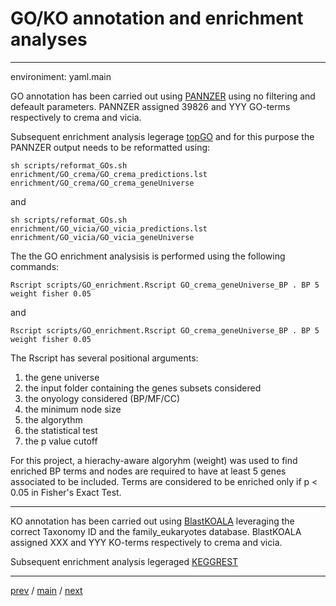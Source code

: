 # GO/KO annotation and enrichment analyses


---


environiment: yaml.main 


GO annotation has been carried out using [PANNZER](http://ekhidna2.biocenter.helsinki.fi/sanspanz/)
using no filtering and defeault parameters. 
PANNZER assigned 39826 and YYY GO-terms respectively to crema and vicia.


Subsequent enrichment analysis legerage [topGO](https://bioconductor.org/packages/release/bioc/html/topGO.html)
and for this purpose the PANNZER output needs to be reformatted using:


```
sh scripts/reformat_GOs.sh enrichment/GO_crema/GO_crema_predictions.lst enrichment/GO_crema/GO_crema_geneUniverse
```


and


```
sh scripts/reformat_GOs.sh enrichment/GO_vicia/GO_vicia_predictions.lst enrichment/GO_vicia/GO_vicia_geneUniverse
```


The the GO enrichment analysisis is performed using the following commands:

```
Rscript scripts/GO_enrichment.Rscript GO_crema_geneUniverse_BP . BP 5 weight fisher 0.05
```


and


```
Rscript scripts/GO_enrichment.Rscript GO_crema_geneUniverse_BP . BP 5 weight fisher 0.05
```


The Rscript has several positional arguments:


1. the gene universe
2. the input folder containing the genes subsets considered
3. the onyology considered (BP/MF/CC)
4. the minimum node size
5. the algorythm
6. the statistical test
7. the p value cutoff


For this project, a hierachy-aware algoryhm (weight) was used to find enriched BP terms 
and nodes are required to have at least 5 genes associated to be 
included. Terms are considered to be enriched only if p < 0.05
in Fisher's Exact Test.


---


KO annotation has been carried out using [BlastKOALA](https://www.kegg.jp/blastkoala/)
leveraging the correct Taxonomy ID and the family_eukaryotes database.
BlastKOALA assigned XXX and YYY KO-terms respectively to crema and vicia.


Subsequent enrichment analysis legeraged [KEGGREST](https://www.bioconductor.org/packages/release/bioc/html/KEGGREST.html)


---


[prev](https://github.com/for-giobbe/PAINT/blob/main/markdowns/part_4.md) / [main](https://github.com/for-giobbe/PAINT) / [next](https://github.com/for-giobbe/PAINT/blob/main/markdowns/part_6.md)

